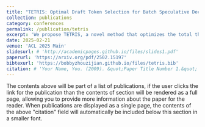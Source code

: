 ```yaml
---
title: "TETRIS: Optimal Draft Token Selection for Batch Speculative Decoding"
collection: publications
category: conferences
permalink: /publication/tetris
excerpt: 'We propose TETRIS, a novel method that optimizes the total throughput of batch speculative decoding in multi-request settings. Unlike existing methods that optimize for a single request or a group of requests as a whole, TETRIS actively selects the most promising draft tokens (for every request in a batch) to be accepted when verified in parallel, resulting in fewer rejected tokens and hence less wasted computing resources. Such an effective resource utilization to achieve fast inference in large language models (LLMs) is especially important to service providers with limited inference capacity. Compared to baseline speculative decoding, TETRIS yields a consistently higher acceptance rate and more effective utilization of the limited inference capacity. We show theoretically and empirically that TETRIS outperforms baseline speculative decoding and existing methods that dynamically select draft tokens, leading to a more efficient batch inference in LLMs.'
date: 2025-02-21
venue: 'ACL 2025 Main'
slidesurl: # 'http://academicpages.github.io/files/slides1.pdf'
paperurl: 'https://arxiv.org/pdf/2502.15197'
bibtexurl: 'https://bobbyzhouzijian.github.io/files/tetris.bib'
citation: # 'Your Name, You. (2009). &quot;Paper Title Number 1.&quot; <i>Journal 1</i>. 1(1).'
---
```

The contents above will be part of a list of publications, if the user clicks the link for the publication than the contents of section will be rendered as a full page, allowing you to provide more information about the paper for the reader. When publications are displayed as a single page, the contents of the above "citation" field will automatically be included below this section in a smaller font.
